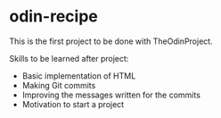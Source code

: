 # odin-recipe
This is the first project to be done with TheOdinProject. 

Skills to be learned after project: 
- Basic implementation of HTML
- Making Git commits
- Improving the messages written for the commits
- Motivation to start a project


